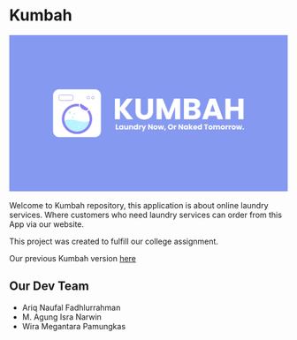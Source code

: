 # Kumbah

![Kumbah banner](/public/image/Kumbah%20Header.webp)

Welcome to Kumbah repository, this application is about online laundry services. Where customers who need laundry services can order from this App via our website.

This project was created to fulfill our college assignment.

Our previous Kumbah version [here](https://github.com/AriqNaufalF/kumbah-web.git)

## Our Dev Team

-   Ariq Naufal Fadhlurrahman
-   M. Agung Isra Narwin
-   Wira Megantara Pamungkas

